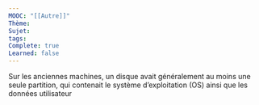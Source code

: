 ```yaml
---
MOOC: "[[Autre]]"
Thème: 
Sujet: 
tags: 
Complete: true
Learned: false
---
```

Sur les anciennes machines, un disque avait généralement au moins une seule partition, qui contenait le système d’exploitation (OS) ainsi que les données utilisateur